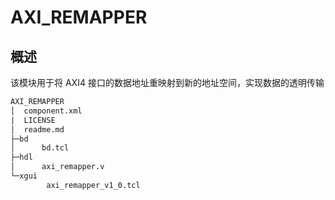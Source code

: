 # AXI_REMAPPER

## 概述

该模块用于将 AXI4 接口的数据地址重映射到新的地址空间，实现数据的透明传输

```txt
AXI_REMAPPER
│  component.xml
|  LICENSE
│  readme.md
├─bd
│      bd.tcl
├─hdl
│      axi_remapper.v
└─xgui
        axi_remapper_v1_0.tcl
```